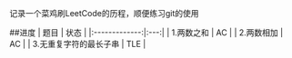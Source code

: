 记录一个菜鸡刷LeetCode的历程，顺便练习git的使用


##进度
| 题目            | 状态  |
|:-------------:|:---:|
| 1\.两数之和       | AC  |
| 2\.两数相加       | AC  |
| 3\.无重复字符的最长子串 | TLE |